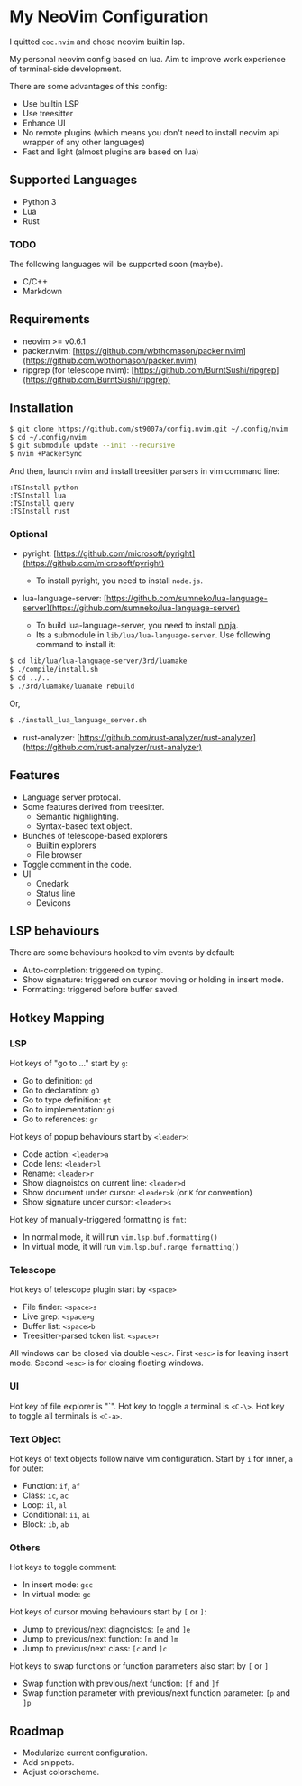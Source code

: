 # My NeoVim Configuration

I quitted `coc.nvim` and chose neovim builtin lsp.

My personal neovim config based on lua.
Aim to improve work experience of terminal-side development.

There are some advantages of this config:
- Use builtin LSP
- Use treesitter
- Enhance UI
- No remote plugins (which means you don't need to install neovim api wrapper of any other languages)
- Fast and light (almost plugins are based on lua)

## Supported Languages

- Python 3
- Lua
- Rust

### TODO

The following languages will be supported soon (maybe).

- C/C++
- Markdown

## Requirements

- neovim >= v0.6.1
- packer.nvim: [https://github.com/wbthomason/packer.nvim](https://github.com/wbthomason/packer.nvim)
- ripgrep (for telescope.nvim): [https://github.com/BurntSushi/ripgrep](https://github.com/BurntSushi/ripgrep)

## Installation

```bash
$ git clone https://github.com/st9007a/config.nvim.git ~/.config/nvim
$ cd ~/.config/nvim
$ git submodule update --init --recursive
$ nvim +PackerSync
```

And then, launch nvim and install treesitter parsers in vim command line:

```
:TSInstall python
:TSInstall lua
:TSInstall query
:TSInstall rust
```

### Optional

- pyright: [https://github.com/microsoft/pyright](https://github.com/microsoft/pyright)
  - To install pyright, you need to install `node.js`.

- lua-language-server: [https://github.com/sumneko/lua-language-server](https://github.com/sumneko/lua-language-server)
  - To build lua-language-server, you need to install [ninja](https://github.com/ninja-build/ninja).
  - Its a submodule in `lib/lua/lua-language-server`. Use following command to install it:

```bash
$ cd lib/lua/lua-language-server/3rd/luamake
$ ./compile/install.sh
$ cd ../..
$ ./3rd/luamake/luamake rebuild
```

Or,

```bash
$ ./install_lua_language_server.sh
```

- rust-analyzer: [https://github.com/rust-analyzer/rust-analyzer](https://github.com/rust-analyzer/rust-analyzer)

## Features

- Language server protocal.
- Some features derived from treesitter.
  - Semantic highlighting.
  - Syntax-based text object.
- Bunches of telescope-based explorers
  - Builtin explorers
  - File browser
- Toggle comment in the code.
- UI
  - Onedark
  - Status line
  - Devicons


## LSP behaviours

There are some behaviours hooked to vim events by default:

- Auto-completion: triggered on typing.
- Show signature: triggered on cursor moving or holding in insert mode.
- Formatting: triggered before buffer saved.


## Hotkey Mapping

### LSP

Hot keys of "go to ..." start by `g`:

- Go to definition: `gd`
- Go to declaration: `gD`
- Go to type definition: `gt`
- Go to implementation: `gi`
- Go to references: `gr`

Hot keys of popup behaviours start by `<leader>`:

- Code action: `<leader>a`
- Code lens: `<leader>l`
- Rename: `<leader>r`
- Show diagnoistcs on current line: `<leader>d`
- Show document under cursor: `<leader>k`  (or `K` for convention)
- Show signature under cursor: `<leader>s`

Hot key of manually-triggered formatting is `fmt`:

- In normal mode, it will run `vim.lsp.buf.formatting()`
- In virtual mode, it will run `vim.lsp.buf.range_formatting()`

### Telescope

Hot keys of telescope plugin start by `<space>`

- File finder: `<space>s`
- Live grep: `<space>g`
- Buffer list: `<space>b`
- Treesitter-parsed token list: `<space>r`

All windows can be closed via double `<esc>`.
First `<esc>` is for leaving insert mode.
Second `<esc>` is for closing floating windows.


### UI

Hot key of file explorer is "\`".
Hot key to toggle a terminal is `<C-\>`.
Hot key to toggle all terminals is `<C-a>`.

### Text Object

Hot keys of text objects follow naive vim configuration. Start by `i` for inner, `a` for outer:

- Function: `if`, `af`
- Class: `ic`, `ac`
- Loop: `il`, `al`
- Conditional: `ii`, `ai`
- Block: `ib`, `ab`


### Others

Hot keys to toggle comment:

- In insert mode: `gcc`
- In virtual mode: `gc`

Hot keys of cursor moving behaviours start by `[` or `]`:

- Jump to previous/next diagnoistcs: `[e` and `]e`
- Jump to previous/next function: `[m` and `]m`
- Jump to previous/next class: `[c` and `]c`

Hot keys to swap functions or function parameters also start by `[` or `]`

- Swap function with previous/next function: `[f` and `]f`
- Swap function parameter with previous/next function parameter: `[p` and `]p`

## Roadmap

- Modularize current configuration.
- Add snippets.
- Adjust colorscheme.
